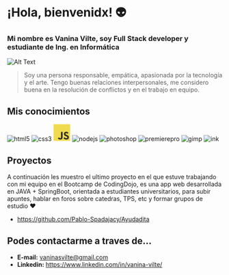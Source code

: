 # ¡Hola, bienvenidx! 👽

### Mi nombre es Vanina Vilte, soy Full Stack developer y estudiante de Ing. en Informática 

![Alt Text](https://media.giphy.com/media/LMcB8XospGZO8UQq87/giphy.gif)
> Soy una persona responsable, empática, apasionada por la tecnología y el arte. Tengo buenas relaciones interpersonales, me considero buena en la resolución de conflictos y en el trabajo en equipo.


## Mis conocimientos
<img src="https://cdn.jsdelivr.net/gh/devicons/devicon/icons/html5/html5-original.svg" alt="html5" width="40" height="40"/> <img src="https://cdn.jsdelivr.net/gh/devicons/devicon/icons/css3/css3-original.svg" alt="css3" width="40" height="40"/> <img src="https://raw.githubusercontent.com/devicons/devicon/master/icons/javascript/javascript-original.svg" alt="javascript" width="40" height="40"/> <img src="https://cdn.jsdelivr.net/gh/devicons/devicon/icons/nodejs/nodejs-original-wordmark.svg" alt="nodejs" width="40" height="40"/> <img src="https://cdn.jsdelivr.net/gh/devicons/devicon/icons/photoshop/photoshop-plain.svg" alt="photoshop" width="40" height="40"/> <img src="https://cdn.jsdelivr.net/gh/devicons/devicon/icons/premierepro/premierepro-original.svg" alt="premierepro" width="40" height="40"/>
<img src="https://devicon-website.vercel.app/api/gimp/original.svg" alt="gimp" width="40" height="40"> </img>
<img src="https://devicon-website.vercel.app/api/inkscape/original.svg" alt="ink" width="40" height="40"></img>


## Proyectos
A continuación les muestro el ultimo proyecto en el que estuve trabajando con mi equipo en el Bootcamp de CodingDojo, es una app web desarrollada en JAVA + SpringBoot,
orientada a estudiantes universitarios, para subir apuntes, hablar en foros sobre catedras, TPS, etc y formar grupos de estudio ♥
- https://github.com/Pablo-Spadajacy/Ayudadita


## Podes contactarme a traves de...
- **E-mail:** vaninasvilte@gmail.com
- **Linkedin:** https://www.linkedin.com/in/vanina-vilte/
